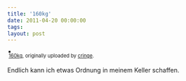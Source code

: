 ```yaml
---
title: '160kg'
date: 2011-04-20 00:00:00 
tags: 
layout: post
---
```

<div style="text-align: left; padding: 3px;">
<a href="http://www.flickr.com/photos/cringe/5634365501/" title="photo sharing"><img src="http://farm6.static.flickr.com/5188/5634365501_322a762fd6.jpg" style="border: solid 2px #000000;" alt="" /></a>
<br />
<span style="font-size: 0.8em; margin-top: 0px;"><a href="http://www.flickr.com/photos/cringe/5634365501/">160kg</a>, originally uploaded by <a href="http://www.flickr.com/photos/cringe/">cringe</a>.</span>
</div>
<p>
Endlich kann ich etwas Ordnung in meinem Keller schaffen.
</p>
